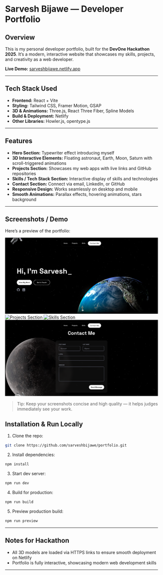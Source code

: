 # Sarvesh Bijawe — Developer Portfolio

## Overview

This is my personal developer portfolio, built for the **DevOne Hackathon 2025**.
It’s a modern, interactive website that showcases my skills, projects, and creativity as a web developer.

**Live Demo:** [sarveshbijawe.netlify.app](https://sarveshbijawe.netlify.app)

---

## Tech Stack Used

* **Frontend:** React + Vite
* **Styling:** Tailwind CSS, Framer Motion, GSAP
* **3D & Animations:** Three.js, React Three Fiber, Spline Models
* **Build & Deployment:** Netlify
* **Other Libraries:** Howler.js, opentype.js

---

## Features

* **Hero Section:** Typewriter effect introducing myself
* **3D Interactive Elements:** Floating astronaut, Earth, Moon, Saturn with scroll-triggered animations
* **Projects Section:** Showcases my web apps with live links and GitHub repositories
* **Skills / Tech Stack Section:** Interactive display of skills and technologies
* **Contact Section:** Connect via email, LinkedIn, or GitHub
* **Responsive Design:** Works seamlessly on desktop and mobile
* **Smooth Animations:** Parallax effects, hovering animations, stars background

---

## Screenshots / Demo

Here’s a preview of the portfolio:

![Hero Section](screenshots/hero.png)
![Projects Section](screenshots/projects.png)
![Skills Section](screenshots/skills.png)
![Contact Section](screenshots/contact.png)

> Tip: Keep your screenshots concise and high quality — it helps judges immediately see your work.


## Installation & Run Locally

1. Clone the repo:

```bash
git clone https://github.com/sarveshbijawe/portfolio.git
```

2. Install dependencies:

```bash
npm install
```

3. Start dev server:

```bash
npm run dev
```

4. Build for production:

```bash
npm run build
```

5. Preview production build:

```bash
npm run preview
```

---

## Notes for Hackathon

* All 3D models are loaded via HTTPS links to ensure smooth deployment on Netlify
* Portfolio is fully interactive, showcasing modern web development skills

---

